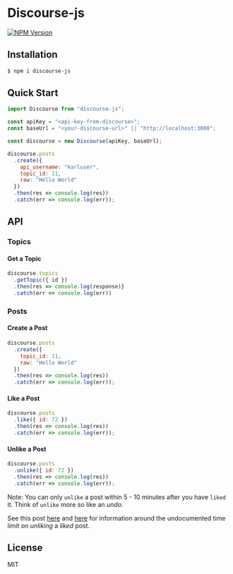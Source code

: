 # Discourse-js

[![NPM Version](https://img.shields.io/npm/v/discourse-js.svg?style=flat-square)](https://www.npmjs.com/package/discourse-js)

## Installation

```bash
$ npm i discourse-js
```

## Quick Start

```js
import Discourse from "discourse-js";

const apiKey = "<api-key-from-discourse>";
const baseUrl = "<your-discourse-url>" || "http://localhost:3000";

const discourse = new Discourse(apiKey, baseUrl);

discourse.posts
  .create({
    api_username: "karluser",
    topic_id: 11,
    raw: "Hello World"
  })
  .then(res => console.log(res))
  .catch(err => console.log(err));
```

## API

### Topics

#### Get a Topic

```js
discourse.topics
  .getTopic({ id })
  .then(res => console.log(response)}
  .catch(err => console.log(err))
```

### Posts

#### Create a Post

```js
discourse.posts
  .create({
    topic_id: 11,
    raw: "Hello World"
  })
  .then(res => console.log(res))
  .catch(err => console.log(err));
```

#### Like a Post

```js
discourse.posts
  .like({ id: 72 })
  .then(res => console.log(res))
  .catch(err => console.log(err));
```

#### Unlike a Post

```js
discourse.posts
  .unlike({ id: 72 })
  .then(res => console.log(res))
  .catch(err => console.log(err));
```

Note: You can only `unlike` a post within 5 - 10 minutes after you have `liked` it. Think of `unlike` more so like an _undo_.

See this post [here](https://meta.discourse.org/t/53722) and [here](https://meta.discourse.org/t/57141) for information around the undocumented time limit on _unliking_ a _liked_ post.

## License

MIT
